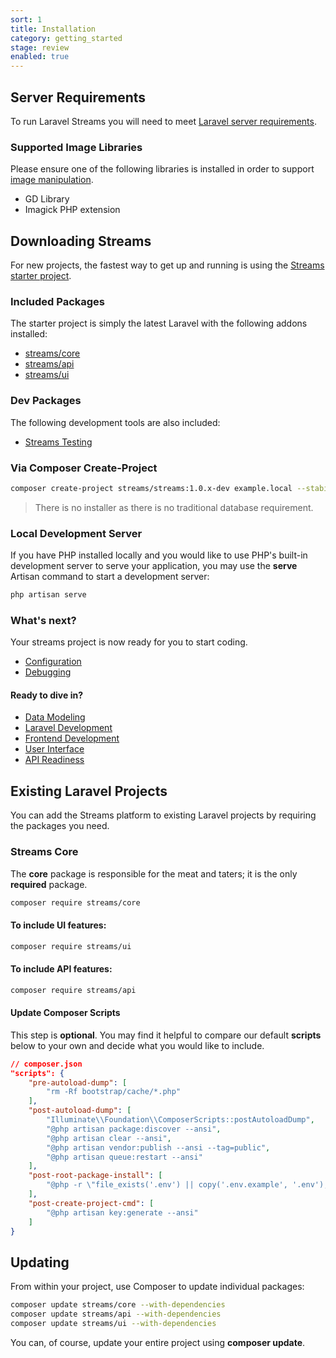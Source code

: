 ```yaml
---
sort: 1
title: Installation
category: getting_started
stage: review
enabled: true
---
```


## Server Requirements
    
To run Laravel Streams you will need to meet [Laravel server requirements](https://laravel.com/docs/deployment#server-requirements).

### Supported Image Libraries

Please ensure one of the following libraries is installed in order to support [image manipulation](/docs/core/images).

- GD Library
- Imagick PHP extension


## Downloading Streams

For new projects, the fastest way to get up and running is using the [Streams starter project](https://github.com/laravel-streams/streams).

### Included Packages

The starter project is simply the latest Laravel with the following addons installed:

- [streams/core](/docs/core/introduction)
- [streams/api](/docs/api/introduction)
- [streams/ui](/docs/ui/introduction)

### Dev Packages

The following development tools are also included:

- [Streams Testing](/docs/testing)

### Via Composer Create-Project

```bash
composer create-project streams/streams:1.0.x-dev example.local --stability=dev
```

> There is no installer as there is no traditional database requirement.

### Local Development Server

If you have PHP installed locally and you would like to use PHP's built-in development server to serve your application, you may use the **serve** Artisan command to start a development server:

```bash
php artisan serve
```

### What's next?

Your streams project is now ready for you to start coding.

- [Configuration](configuration)
- [Debugging](debugging)

#### Ready to dive in?

- [Data Modeling](streams)
- [Laravel Development](core)
- [Frontend Development](frontend)
- [User Interface](ui)
- [API Readiness](api)

## Existing Laravel Projects

You can add the Streams platform to existing Laravel projects by requiring the packages you need.

### Streams Core

The **core** package is responsible for the meat and taters; it is the only **required** package.

```bash
composer require streams/core
```

#### To include UI features:

```bash
composer require streams/ui
```

#### To include API features:

```bash
composer require streams/api
```

#### Update Composer Scripts

This step is **optional**. You may find it helpful to compare our default **scripts** below to your own and decide what you would like to include.

```json
// composer.json
"scripts": {
    "pre-autoload-dump": [
        "rm -Rf bootstrap/cache/*.php"
    ],
    "post-autoload-dump": [
        "Illuminate\\Foundation\\ComposerScripts::postAutoloadDump",
        "@php artisan package:discover --ansi",
        "@php artisan clear --ansi",
        "@php artisan vendor:publish --ansi --tag=public",
        "@php artisan queue:restart --ansi"
    ],
    "post-root-package-install": [
        "@php -r \"file_exists('.env') || copy('.env.example', '.env');\""
    ],
    "post-create-project-cmd": [
        "@php artisan key:generate --ansi"
    ]
}
```


## Updating
From within your project, use Composer to update individual packages:

```bash
composer update streams/core --with-dependencies
composer update streams/api --with-dependencies
composer update streams/ui --with-dependencies
```

You can, of course, update your entire project using **composer update**.
